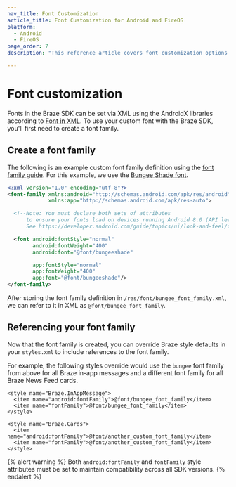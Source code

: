 ```yaml
---
nav_title: Font Customization
article_title: Font Customization for Android and FireOS
platform: 
  - Android
  - FireOS
page_order: 7
description: "This reference article covers font customization options such as defining a font family and shows how to reference it throughout your Android or FireOS application."

---
```


# Font customization

Fonts in the Braze SDK can be set via XML using the AndroidX libraries according to [Font in XML][1]. To use your custom font with the Braze SDK, you'll first need to create a font family.

## Create a font family

The following is an example custom font family definition using the [font family guide][2]. For this example, we use the [Bungee Shade font][3].

```XML
<?xml version="1.0" encoding="utf-8"?>
<font-family xmlns:android="http://schemas.android.com/apk/res/android"
             xmlns:app="http://schemas.android.com/apk/res-auto">

  <!--Note: You must declare both sets of attributes
      to ensure your fonts load on devices running Android 8.0 (API level 26) or lower.
      See https://developer.android.com/guide/topics/ui/look-and-feel/fonts-in-xml.html -->

  <font android:fontStyle="normal"
        android:fontWeight="400"
        android:font="@font/bungeeshade"

        app:fontStyle="normal"
        app:fontWeight="400"
        app:font="@font/bungeeshade"/>
</font-family>
```

After storing the font family definition in `/res/font/bungee_font_family.xml`, we can refer to it in XML as `@font/bungee_font_family`.

## Referencing your font family

Now that the font family is created, you can override Braze style defaults in your `styles.xml` to include references to the font family.

For example, the following styles override would use the `bungee` font family from above for all Braze in-app messages and a different font family for all Braze News Feed cards.

```
<style name="Braze.InAppMessage">
  <item name="android:fontFamily">@font/bungee_font_family</item>
  <item name="fontFamily">@font/bungee_font_family</item>
</style>

<style name="Braze.Cards">
  <item name="android:fontFamily">@font/another_custom_font_family</item>
  <item name="fontFamily">@font/another_custom_font_family</item>
</style>
```

{% alert warning %}
Both `android:fontFamily` and `fontFamily` style attributes must be set to maintain compatibility across all SDK versions.
{% endalert %}

[1]: https://developer.android.com/guide/topics/ui/look-and-feel/fonts-in-xml.html
[2]: https://developer.android.com/guide/topics/ui/look-and-feel/fonts-in-xml.html#font-family
[3]: https://fonts.google.com/specimen/Bungee+Shade
